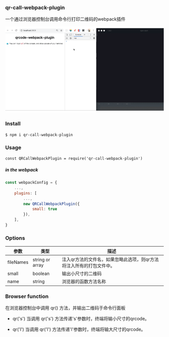 ### qr-call-webpack-plugin

一个通过浏览器控制台调用命令行打印二维码的webpack插件

<img src='https://raw.githubusercontent.com/Hzy0913/hanlibrary/master/qrcode-webpack-plugin%20.gif' width=640/  alt="qrcode-webpack-plugin">

### Install
    $ npm i qr-call-webpack-plugin
### Usage
    const QRCallWebpackPlugin = require('qr-call-webpack-plugin')

##### in the webpack
```javascript
const webpackConfig = {
    ...,
    plugins: [
        ...,
        new QRCallWebpackPlugin({
            small: true
        }),
    ],
}
```
### Options

|参数   |类型   |描述   |
| ------------ | ------------ | ------------ |
| fileNames  | string or array  | 注入qr方法的文件名，如果忽略此选项，则qr方法将注入所有的打包文件中。    |
| small  | boolean  | 输出小尺寸的二维码  |
| name  | string  | 浏览器的函数方法名称  |

### Browser function
在浏览器控制台中调用 qr() 方法，并输出二维码于命令行面板
- qr('s')
当调用 qr('s') 方法传递's'参数时，终端将输小尺寸的qrcode。

- qr('l')
当调用 qr('l') 方法传递'l'参数时，终端将输大尺寸的qrcode。
